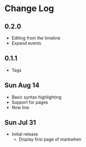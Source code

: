 # Change Log

## 0.2.0
- Editing from the timeline
- Expand events

## 0.1.1
- Tags

## Sun Aug 14
- Basic syntax highlighting
- Support for pages
- Now line

## Sun Jul 31
- Initial release
  - Display first page of markwhen